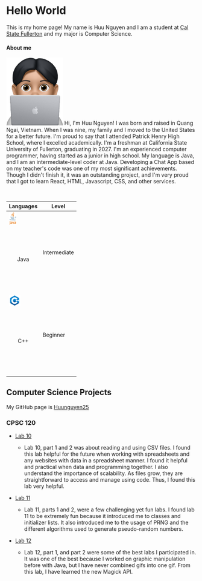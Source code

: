 # Hello World

This is my home page! My name is Huu Nguyen and I am a student at [Cal State Fullerton](http://www.fullerton.edu/) and my major is Computer Science.

#### About me 
<img src="images/memoji_279x332.PNG" alt="drawing" width="150"/>
<p1>Hi, I'm Huu Nguyen! I was born and raised in Quang Ngai, Vietnam. When I was nine, my family and I moved to the United States for a better future.
I'm proud to say that I attended Patrick Henry High School, where I excelled academically. I'm a freshman at California State University of Fullerton, 
graduating in 2027. I'm an experienced computer programmer, having started as a junior in high school. My language is Java, and I am an intermediate-level coder at Java. Developing a Chat App based on my teacher's code was one of my most significant achievements. Though I didn't finish it, it was an outstanding project, and I'm very proud that I got to learn React, HTML, Javascript, CSS, and other services.</p1>

<br> <!-- This line break separates the paragraph and the table -->

|  Languages  |    Level    |
|-------------|-------------|
|<img src="images/Java_logo.png" alt="drawing" width="20"/><p style="text-align: center; line-height: 150px;">Java</p>         |Intermediate |
|<img src="images/cplusplus_logo.png" alt="drawing" width="30"/><p style="text-align: center; line-height: 150px;">C++</p>           |Beginner     |


## Computer Science Projects

My GitHub page is [Huunguyen25](https://github.com/huunguyen25)

### CPSC 120

* [Lab 10](https://github.com/cpsc-fall-2023/cpsc-120-lab-10-adrian-huu-2)

    * Lab 10, part 1 and 2 was about reading and using CSV files. I found this lab 
    helpful for the future when working with spreadsheets and any websites with data 
    in a spreadsheet manner. I found it helpful and practical when data and programming 
    together. I also understand the importance of scalability. As files grow, they are 
    straightforward to access and manage using code. Thus, I found this lab very helpful.

* [Lab 11](https://github.com/cpsc-fall-2023/cpsc-120-lab-11-huu-luis)

    * Lab 11, parts 1 and 2, were a few challenging yet fun labs. I found lab 11 
    to be extremely fun because it introduced me to classes and initializer lists. 
    It also introduced me to the usage of PRNG and the different algorithms used to 
    generate pseudo-random numbers.


* [Lab 12](https://github.com/cpsc-fall-2023/cpsc-120-lab-12-huu-dylan-2)

    * Lab 12, part 1, and part 2 were some of the best labs I participated 
    in. It was one of the best because I worked on graphic manipulation 
    before with Java, but I have never combined gifs into one gif. From 
    this lab, I have learned the new Magick API.
